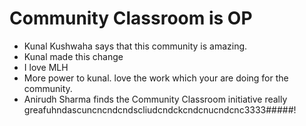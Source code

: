 # Community Classroom is OP

- Kunal Kushwaha says that this community is amazing.
- Kunal made this change
- I love MLH
- More power to kunal. love the work which your are doing for the community.
- Anirudh Sharma finds the Community Classroom initiative really greafuhndascuncncndcndscliudcndckcndcnucndcnc3333#####!
